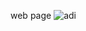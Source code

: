 

web page
![adi](https://cloud.githubusercontent.com/assets/16960997/13323861/6bdbd9f6-dc01-11e5-8273-9ea1cbf6bf28.PNG)

